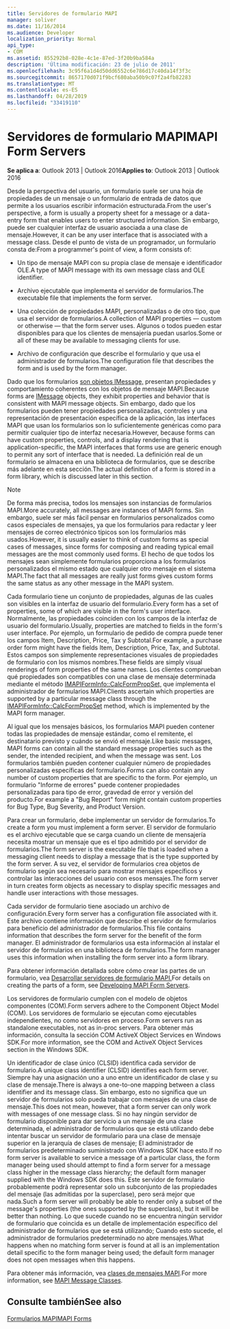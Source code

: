 ```yaml
---
title: Servidores de formulario MAPI
manager: soliver
ms.date: 11/16/2014
ms.audience: Developer
localization_priority: Normal
api_type:
- COM
ms.assetid: 855292b8-028e-4c1e-87ed-3f20b9ba584a
description: 'Última modificación: 23 de julio de 2011'
ms.openlocfilehash: 3c95f6a1d4d50dd6552c6e786d17c40da14f3f3c
ms.sourcegitcommit: 8657170d071f9bcf680aba50b9c07f2a4fb82283
ms.translationtype: MT
ms.contentlocale: es-ES
ms.lasthandoff: 04/28/2019
ms.locfileid: "33419110"
---
```

# <a name="mapi-form-servers"></a><span data-ttu-id="8a51a-103">Servidores de formulario MAPI</span><span class="sxs-lookup"><span data-stu-id="8a51a-103">MAPI Form Servers</span></span>

  
  
<span data-ttu-id="8a51a-104">**Se aplica a**: Outlook 2013 | Outlook 2016</span><span class="sxs-lookup"><span data-stu-id="8a51a-104">**Applies to**: Outlook 2013 | Outlook 2016</span></span> 
  
<span data-ttu-id="8a51a-105">Desde la perspectiva del usuario, un formulario suele ser una hoja de propiedades de un mensaje o un formulario de entrada de datos que permite a los usuarios escribir información estructurada.</span><span class="sxs-lookup"><span data-stu-id="8a51a-105">From the user's perspective, a form is usually a property sheet for a message or a data-entry form that enables users to enter structured information.</span></span> <span data-ttu-id="8a51a-106">Sin embargo, puede ser cualquier interfaz de usuario asociada a una clase de mensaje.</span><span class="sxs-lookup"><span data-stu-id="8a51a-106">However, it can be any user interface that is associated with a message class.</span></span> <span data-ttu-id="8a51a-107">Desde el punto de vista de un programador, un formulario consta de:</span><span class="sxs-lookup"><span data-stu-id="8a51a-107">From a programmer's point of view, a form consists of:</span></span>
  
- <span data-ttu-id="8a51a-108">Un tipo de mensaje MAPI con su propia clase de mensaje e identificador OLE.</span><span class="sxs-lookup"><span data-stu-id="8a51a-108">A type of MAPI message with its own message class and OLE identifier.</span></span>
    
- <span data-ttu-id="8a51a-109">Archivo ejecutable que implementa el servidor de formularios.</span><span class="sxs-lookup"><span data-stu-id="8a51a-109">The executable file that implements the form server.</span></span>
    
- <span data-ttu-id="8a51a-110">Una colección de propiedades MAPI, personalizadas o de otro tipo, que usa el servidor de formularios.</span><span class="sxs-lookup"><span data-stu-id="8a51a-110">A collection of MAPI properties — custom or otherwise — that the form server uses.</span></span> <span data-ttu-id="8a51a-111">Algunos o todos pueden estar disponibles para que los clientes de mensajería puedan usarlos.</span><span class="sxs-lookup"><span data-stu-id="8a51a-111">Some or all of these may be available to messaging clients for use.</span></span>
    
- <span data-ttu-id="8a51a-112">Archivo de configuración que describe el formulario y que usa el administrador de formularios.</span><span class="sxs-lookup"><span data-stu-id="8a51a-112">The configuration file that describes the form and is used by the form manager.</span></span>
    
<span data-ttu-id="8a51a-113">Dado que los formularios [son objetos IMessage,](imessageimapiprop.md) presentan propiedades y comportamiento coherentes con los objetos de mensaje MAPI.</span><span class="sxs-lookup"><span data-stu-id="8a51a-113">Because forms are [IMessage](imessageimapiprop.md) objects, they exhibit properties and behavior that is consistent with MAPI message objects.</span></span> <span data-ttu-id="8a51a-114">Sin embargo, dado que los formularios pueden tener propiedades personalizadas, controles y una representación de presentación específica de la aplicación, las interfaces MAPI que usan los formularios son lo suficientemente genéricas como para permitir cualquier tipo de interfaz necesaria.</span><span class="sxs-lookup"><span data-stu-id="8a51a-114">However, because forms can have custom properties, controls, and a display rendering that is application-specific, the MAPI interfaces that forms use are generic enough to permit any sort of interface that is needed.</span></span> <span data-ttu-id="8a51a-115">La definición real de un formulario se almacena en una biblioteca de formularios, que se describe más adelante en esta sección.</span><span class="sxs-lookup"><span data-stu-id="8a51a-115">The actual definition of a form is stored in a form library, which is discussed later in this section.</span></span> 
  
> [!NOTE]
> <span data-ttu-id="8a51a-116">De forma más precisa, todos los mensajes son instancias de formularios MAPI.</span><span class="sxs-lookup"><span data-stu-id="8a51a-116">More accurately, all messages are instances of MAPI forms.</span></span> <span data-ttu-id="8a51a-117">Sin embargo, suele ser más fácil pensar en formularios personalizados como casos especiales de mensajes, ya que los formularios para redactar y leer mensajes de correo electrónico típicos son los formularios más usados.</span><span class="sxs-lookup"><span data-stu-id="8a51a-117">However, it is usually easier to think of custom forms as special cases of messages, since forms for composing and reading typical email messages are the most commonly used forms.</span></span> <span data-ttu-id="8a51a-118">El hecho de que todos los mensajes sean simplemente formularios proporciona a los formularios personalizados el mismo estado que cualquier otro mensaje en el sistema MAPI.</span><span class="sxs-lookup"><span data-stu-id="8a51a-118">The fact that all messages are really just forms gives custom forms the same status as any other message in the MAPI system.</span></span> 
  
<span data-ttu-id="8a51a-119">Cada formulario tiene un conjunto de propiedades, algunas de las cuales son visibles en la interfaz de usuario del formulario.</span><span class="sxs-lookup"><span data-stu-id="8a51a-119">Every form has a set of properties, some of which are visible in the form's user interface.</span></span> <span data-ttu-id="8a51a-120">Normalmente, las propiedades coinciden con los campos de la interfaz de usuario del formulario.</span><span class="sxs-lookup"><span data-stu-id="8a51a-120">Usually, properties are matched to fields in the form's user interface.</span></span> <span data-ttu-id="8a51a-121">Por ejemplo, un formulario de pedido de compra puede tener los campos Item, Description, Price, Tax y Subtotal.</span><span class="sxs-lookup"><span data-stu-id="8a51a-121">For example, a purchase order form might have the fields Item, Description, Price, Tax, and Subtotal.</span></span> <span data-ttu-id="8a51a-122">Estos campos son simplemente representaciones visuales de propiedades de formulario con los mismos nombres.</span><span class="sxs-lookup"><span data-stu-id="8a51a-122">These fields are simply visual renderings of form properties of the same names.</span></span> <span data-ttu-id="8a51a-123">Los clientes comprueban qué propiedades son compatibles con una clase de mensaje determinada mediante el método [IMAPIFormInfo::CalcFormPropSet,](imapiforminfo-calcformpropset.md) que implementa el administrador de formularios MAPI.</span><span class="sxs-lookup"><span data-stu-id="8a51a-123">Clients ascertain which properties are supported by a particular message class through the [IMAPIFormInfo::CalcFormPropSet](imapiforminfo-calcformpropset.md) method, which is implemented by the MAPI form manager.</span></span> 
  
<span data-ttu-id="8a51a-124">Al igual que los mensajes básicos, los formularios MAPI pueden contener todas las propiedades de mensaje estándar, como el remitente, el destinatario previsto y cuándo se envió el mensaje.</span><span class="sxs-lookup"><span data-stu-id="8a51a-124">Like basic messages, MAPI forms can contain all the standard message properties such as the sender, the intended recipient, and when the message was sent.</span></span> <span data-ttu-id="8a51a-125">Los formularios también pueden contener cualquier número de propiedades personalizadas específicas del formulario.</span><span class="sxs-lookup"><span data-stu-id="8a51a-125">Forms can also contain any number of custom properties that are specific to the form.</span></span> <span data-ttu-id="8a51a-126">Por ejemplo, un formulario "Informe de errores" puede contener propiedades personalizadas para tipo de error, gravedad de error y versión del producto.</span><span class="sxs-lookup"><span data-stu-id="8a51a-126">For example a "Bug Report" form might contain custom properties for Bug Type, Bug Severity, and Product Version.</span></span>
  
<span data-ttu-id="8a51a-127">Para crear un formulario, debe implementar un servidor de formularios.</span><span class="sxs-lookup"><span data-stu-id="8a51a-127">To create a form you must implement a form server.</span></span> <span data-ttu-id="8a51a-128">El servidor de formulario es el archivo ejecutable que se carga cuando un cliente de mensajería necesita mostrar un mensaje que es el tipo admitido por el servidor de formularios.</span><span class="sxs-lookup"><span data-stu-id="8a51a-128">The form server is the executable file that is loaded when a messaging client needs to display a message that is the type supported by the form server.</span></span> <span data-ttu-id="8a51a-129">A su vez, el servidor de formularios crea objetos de formulario según sea necesario para mostrar mensajes específicos y controlar las interacciones del usuario con esos mensajes.</span><span class="sxs-lookup"><span data-stu-id="8a51a-129">The form server in turn creates form objects as necessary to display specific messages and handle user interactions with those messages.</span></span>
  
<span data-ttu-id="8a51a-130">Cada servidor de formulario tiene asociado un archivo de configuración.</span><span class="sxs-lookup"><span data-stu-id="8a51a-130">Every form server has a configuration file associated with it.</span></span> <span data-ttu-id="8a51a-131">Este archivo contiene información que describe el servidor de formularios para beneficio del administrador de formularios.</span><span class="sxs-lookup"><span data-stu-id="8a51a-131">This file contains information that describes the form server for the benefit of the form manager.</span></span> <span data-ttu-id="8a51a-132">El administrador de formularios usa esta información al instalar el servidor de formularios en una biblioteca de formularios.</span><span class="sxs-lookup"><span data-stu-id="8a51a-132">The form manager uses this information when installing the form server into a form library.</span></span>
  
<span data-ttu-id="8a51a-133">Para obtener información detallada sobre cómo crear las partes de un formulario, vea [Desarrollar servidores de formulario MAPI.](developing-mapi-form-servers.md)</span><span class="sxs-lookup"><span data-stu-id="8a51a-133">For details on creating the parts of a form, see [Developing MAPI Form Servers](developing-mapi-form-servers.md).</span></span>
  
<span data-ttu-id="8a51a-134">Los servidores de formulario cumplen con el modelo de objetos componentes (COM).</span><span class="sxs-lookup"><span data-stu-id="8a51a-134">Form servers adhere to the Component Object Model (COM).</span></span> <span data-ttu-id="8a51a-135">Los servidores de formulario se ejecutan como ejecutables independientes, no como servidores en proceso.</span><span class="sxs-lookup"><span data-stu-id="8a51a-135">Form servers run as standalone executables, not as in-proc servers.</span></span> <span data-ttu-id="8a51a-136">Para obtener más información, consulta la sección COM ActiveX Object Services en Windows SDK.</span><span class="sxs-lookup"><span data-stu-id="8a51a-136">For more information, see the COM and ActiveX Object Services section in the Windows SDK.</span></span>
  
<span data-ttu-id="8a51a-137">Un identificador de clase único (CLSID) identifica cada servidor de formulario.</span><span class="sxs-lookup"><span data-stu-id="8a51a-137">A unique class identifier (CLSID) identifies each form server.</span></span> <span data-ttu-id="8a51a-138">Siempre hay una asignación uno a uno entre un identificador de clase y su clase de mensaje.</span><span class="sxs-lookup"><span data-stu-id="8a51a-138">There is always a one-to-one mapping between a class identifier and its message class.</span></span> <span data-ttu-id="8a51a-139">Sin embargo, esto no significa que un servidor de formularios solo pueda trabajar con mensajes de una clase de mensaje.</span><span class="sxs-lookup"><span data-stu-id="8a51a-139">This does not mean, however, that a form server can only work with messages of one message class.</span></span> <span data-ttu-id="8a51a-140">Si no hay ningún servidor de formulario disponible para dar servicio a un mensaje de una clase determinada, el administrador de formularios que se está utilizando debe intentar buscar un servidor de formulario para una clase de mensaje superior en la jerarquía de clases de mensaje; El administrador de formularios predeterminado suministrado con Windows SDK hace esto.</span><span class="sxs-lookup"><span data-stu-id="8a51a-140">If no form server is available to service a message of a particular class, the form manager being used should attempt to find a form server for a message class higher in the message class hierarchy; the default form manager supplied with the Windows SDK does this.</span></span> <span data-ttu-id="8a51a-141">Este servidor de formulario probablemente podrá representar solo un subconjunto de las propiedades del mensaje (las admitidas por la superclase), pero será mejor que nada.</span><span class="sxs-lookup"><span data-stu-id="8a51a-141">Such a form server will probably be able to render only a subset of the message's properties (the ones supported by the superclass), but it will be better than nothing.</span></span> <span data-ttu-id="8a51a-142">Lo que sucede cuando no se encuentra ningún servidor de formulario que coincida es un detalle de implementación específico del administrador de formularios que se está utilizando; Cuando esto sucede, el administrador de formularios predeterminado no abre mensajes.</span><span class="sxs-lookup"><span data-stu-id="8a51a-142">What happens when no matching form server is found at all is an implementation detail specific to the form manager being used; the default form manager does not open messages when this happens.</span></span>
  
<span data-ttu-id="8a51a-143">Para obtener más información, vea [clases de mensajes MAPI](mapi-message-classes.md).</span><span class="sxs-lookup"><span data-stu-id="8a51a-143">For more information, see [MAPI Message Classes](mapi-message-classes.md).</span></span>
  
## <a name="see-also"></a><span data-ttu-id="8a51a-144">Consulte también</span><span class="sxs-lookup"><span data-stu-id="8a51a-144">See also</span></span>



[<span data-ttu-id="8a51a-145">Formularios MAPI</span><span class="sxs-lookup"><span data-stu-id="8a51a-145">MAPI Forms</span></span>](mapi-forms.md)

